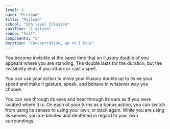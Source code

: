 ```yaml
---
level: 5
name: "Mislead"
title: "Mislead"
school: "5th level Illusion"
castTime: "1 action"
range: "Self"
components: "S"
duration: "Concentration, up to 1 hour"
---
```


You become invisible at the same time that an illusory double of you appears where you are standing. The double lasts for the duration, but the invisibility ends if you attack or cast a spell.

You can use your action to move your illusory double up to twice your speed and make it gesture, speak, and behave in whatever way you choose.

You can see through its eyes and hear through its ears as if you were located where it is. On each of your turns as a bonus action, you can switch from using its senses to using your own, or back again. While you are using its senses, you are blinded and deafened in regard to your own surroundings.
